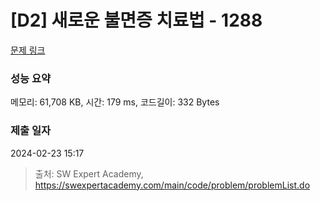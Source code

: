 # [D2] 새로운 불면증 치료법 - 1288 

[문제 링크](https://swexpertacademy.com/main/code/problem/problemDetail.do?contestProbId=AV18_yw6I9MCFAZN) 

### 성능 요약

메모리: 61,708 KB, 시간: 179 ms, 코드길이: 332 Bytes

### 제출 일자

2024-02-23 15:17



> 출처: SW Expert Academy, https://swexpertacademy.com/main/code/problem/problemList.do